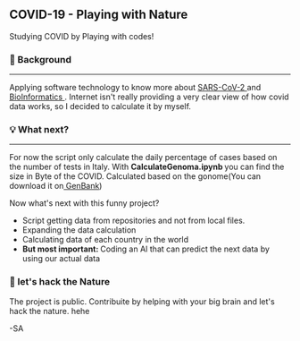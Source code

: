 <h2> COVID-19 - Playing with Nature </h2>

Studying COVID by Playing with codes! 

<h3>  💭 Background </h3> 
<hr/> 

Applying software technology to know more about <a href="https://en.wikipedia.org/wiki/Severe_acute_respiratory_syndrome_coronavirus_2"> SARS-CoV-2 </a> and <a href="https://en.wikipedia.org/wiki/Bioinformatics"> BioInformatics </a>. Internet isn't really providing a very clear view of how covid data works, so I decided to calculate it by myself. 

<h3> 💡 What next? </h3> 
<hr/> 

For now the script only calculate the daily percentage of cases based on the number of tests in Italy. 
With <b> CalculateGenoma.ipynb </b> you can find the size in Byte of the COVID. Calculated based on the gonome(You can download it on<a href="https://www.ncbi.nlm.nih.gov/nuccore/NC_045512"> GenBank</a>) 

Now what's next with this funny project? 
* Script getting data from repositories and not from local files. 
* Expanding the data calculation 
* Calculating data of each country in the world 
* <b> But most important: </b> Coding an AI that can predict the next data by using our actual data

<h3> 💊 let's hack the Nature </h3> 

The project is public. Contribuite by helping with your big brain and let's hack the nature. hehe

-SA
